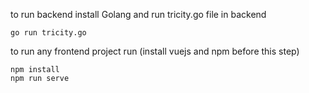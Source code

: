 to run backend install Golang and run tricity.go file in backend 
``` console 
go run tricity.go
```

to run any frontend project run (install vuejs and npm before this step)
``` console
npm install
npm run serve
```
